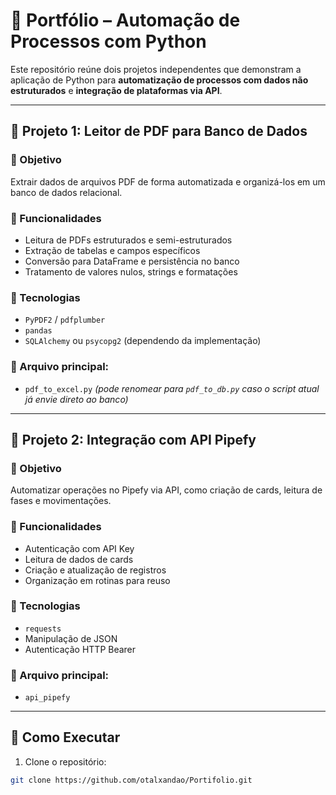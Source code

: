 # 📁 Portfólio – Automação de Processos com Python

Este repositório reúne dois projetos independentes que demonstram a aplicação de Python para **automatização de processos com dados não estruturados** e **integração de plataformas via API**.

---

## 📄 Projeto 1: Leitor de PDF para Banco de Dados

### 🧠 Objetivo
Extrair dados de arquivos PDF de forma automatizada e organizá-los em um banco de dados relacional.

### 🔧 Funcionalidades
- Leitura de PDFs estruturados e semi-estruturados
- Extração de tabelas e campos específicos
- Conversão para DataFrame e persistência no banco
- Tratamento de valores nulos, strings e formatações

### 🚀 Tecnologias
- `PyPDF2` / `pdfplumber`
- `pandas`
- `SQLAlchemy` ou `psycopg2` (dependendo da implementação)

### 📁 Arquivo principal:
- `pdf_to_excel.py` *(pode renomear para `pdf_to_db.py` caso o script atual já envie direto ao banco)*

---

## 🔗 Projeto 2: Integração com API Pipefy

### 🧠 Objetivo
Automatizar operações no Pipefy via API, como criação de cards, leitura de fases e movimentações.

### 🔧 Funcionalidades
- Autenticação com API Key
- Leitura de dados de cards
- Criação e atualização de registros
- Organização em rotinas para reuso

### 🚀 Tecnologias
- `requests`
- Manipulação de JSON
- Autenticação HTTP Bearer

### 📁 Arquivo principal:
- `api_pipefy`

---

## 🚀 Como Executar

1. Clone o repositório:

```bash
git clone https://github.com/otalxandao/Portifolio.git
```